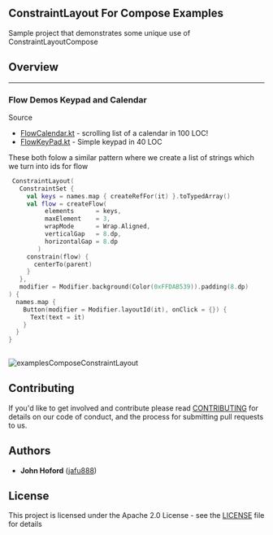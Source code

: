 ## ConstraintLayout For Compose Examples
Sample project that demonstrates some unique use of ConstraintLayoutCompose

## Overview
-----------------------------

### Flow Demos Keypad and Calendar

Source 
* [FlowCalendar.kt](https://github.com/androidx/constraintlayout/blob/main/demoProjects/ExamplesComposeConstraintLayout/app/src/main/java/com/example/examplescomposeconstraintlayout/FlowCalendar.kt) - scrolling list of a calendar in 100 LOC!
* [FlowKeyPad.kt](https://github.com/androidx/constraintlayout/blob/main/demoProjects/ExamplesComposeConstraintLayout/app/src/main/java/com/example/examplescomposeconstraintlayout/FlowKeyPad.kt) - Simple keypad in 40 LOC


These both folow a similar pattern where we create a list of strings which we turn into ids for flow
```kotlin
 ConstraintLayout(
   ConstraintSet {
     val keys = names.map { createRefFor(it) }.toTypedArray()
     val flow = createFlow(
          elements      = keys,
          maxElement    = 3,
          wrapMode      = Wrap.Aligned,
          verticalGap   = 8.dp,
          horizontalGap = 8.dp
        )
     constrain(flow) {
       centerTo(parent)
     }
   },
   modifier = Modifier.background(Color(0xFFDAB539)).padding(8.dp)
) {
  names.map {
    Button(modifier = Modifier.layoutId(it), onClick = {}) {
      Text(text = it)
    }
  }
}
   
```

![examplesComposeConstraintLayout](https://user-images.githubusercontent.com/15019413/196848961-69b7e895-f86a-4f3a-a52f-688f6e5c98a7.gif)

 


## Contributing

If you'd like to get involved and contribute please read [CONTRIBUTING](https://github.com/androidx/constraintlayout/blob/main/CONTRIBUTING.md) for details on our code of conduct, and the process for submitting pull requests to us.

## Authors

- **John Hoford** ([jafu888](https://github.com/jafu888))

## License

This project is licensed under the Apache 2.0 License - see the [LICENSE](https://github.com/androidx/constraintlayout/blob/main/LICENSE) file for details
